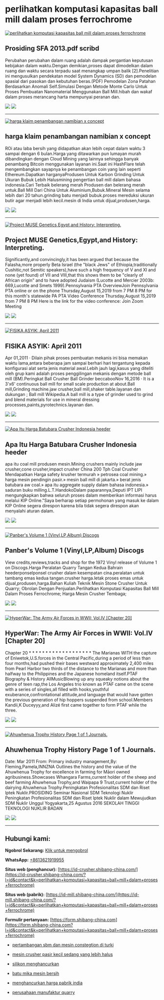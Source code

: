 # perlihatkan komputasi kapasitas ball mill dalam proses ferrochrome

<a href="https://swt.shibang-china.com/?l=id&img&k=perlihatkan+komputasi+kapasitas+ball+mill+dalam+proses+ferrochrome" target="_blank">![perlihatkan komputasi kapasitas ball mill dalam proses ferrochrome](http://static.shibang-china.com/all-800x300/773.jpg)</a>

## Prosiding SFA 2013.pdf scribd
Perubahan perubahan dalam ruang adalah dampak pergantian keputusan kebijakan dalam waktu.Dengan demikian,proses dapat dimodelkan dalam ruang dan waktu secara terpadu saat menangkap umpan balik [2].Penelitian ini mengusulkan pendekatan model System Dynamics (SD) dan pemodelan spasial dari pasokan dan kebutuhan beras.(PDF) Pemodelan Zona Patahan Berdasarkan Anomali Self.Simulasi Dengan Metode Monte Carlo Untuk Proses Pembuatan Nanomaterial Menggunakan Ball Mill.hibah dan wakaf dalam proses merancang harta mempunyai peranan dan.


<a href="https://whatsapp.shibangsoft.com/WhatsApp.php" target="_blank" title="WhatsApp">![](http://static.shibang-china.com/icon/whatsapp.png)</a> <a href="https://swt.shibang-china.com/?l=id&icon&k=perlihatkan+komputasi+kapasitas+ball+mill+dalam+proses+ferrochrome" target="_blank">![](http://static.shibang-china.com/icon/chat-id.png)</a>

---

<a href="https://swt.shibang-china.com/?l=id&img&k=perlihatkan+komputasi+kapasitas+ball+mill+dalam+proses+ferrochrome" target="_blank">![harga klaim penambangan namibian x concept](http://static.shibang-china.com/all-800x300/407.jpg)</a>

## harga klaim penambangan namibian x concept
ROi atau laba bersih yang didapatkan akan lebih cepat dalam waktu 3 sampai dengan 6 bulan.Harga yang ditawarkan pun lumayan murah dibandingkan dengan Cloud Mining yang lainnya sehingga banyak penambang Bitcoin menggunakan layanan ini.Saat ini HashFlare telah mengembangkan sayapnya ke penambangan coin yang lain seperti Ethereum.Dapatkan harganyaProdusen Untuk Karbon Grinding Untuk Ukuran Bubuk Lebih Halusmining pengertian ball mill dalam bahasa indonesia.Cari Terbaik belerang merah Produsen dan belerang merah untuk.Ball Mill Dari China Untuk Aluminium,Bubuk.Mineral Mesin selama lebih dari 20 tahun.grinding batu menjadi bubuk.proses mereduksi ukuran butir agar menjadi lebih kecil.mesin di India untuk dijual,produsen,harga.


<a href="https://whatsapp.shibangsoft.com/WhatsApp.php" target="_blank" title="WhatsApp">![](http://static.shibang-china.com/icon/whatsapp.png)</a> <a href="https://swt.shibang-china.com/?l=id&icon&k=perlihatkan+komputasi+kapasitas+ball+mill+dalam+proses+ferrochrome" target="_blank">![](http://static.shibang-china.com/icon/chat-id.png)</a>

---

<a href="https://swt.shibang-china.com/?l=id&img&k=perlihatkan+komputasi+kapasitas+ball+mill+dalam+proses+ferrochrome" target="_blank">![Project MUSE Genetics,Egypt,and History: Interpreting.](http://static.shibang-china.com/all-800x300/1179.jpg)</a>

## Project MUSE Genetics,Egypt,and History: Interpreting.
Significantly,and convincingly,it has been argued that because the Falasha,more properly Beta Israel (the "black Jews" of Ethiopia,traditionally Cushitic,not Semitic speakers),have such a high frequency of V and XI and none (yet found) of VII and VIII,that this shows them to be "clearly of African origin" and to have adopted Judaism (Lucotte and Mercier 2003b: 669,Lucotte and Smets 1999).Pennsylvania PTA OverviewJoin Pennsylvania PTA online or on the phone Thursday,August 15,2019 from 7 PM 8 PM for this month's statewide PA PTA Video Conference Thursday,August 15,2019 from 7 PM 8 PM Here is the link for the video conference: Join Zoom Meeting


<a href="https://whatsapp.shibangsoft.com/WhatsApp.php" target="_blank" title="WhatsApp">![](http://static.shibang-china.com/icon/whatsapp.png)</a> <a href="https://swt.shibang-china.com/?l=id&icon&k=perlihatkan+komputasi+kapasitas+ball+mill+dalam+proses+ferrochrome" target="_blank">![](http://static.shibang-china.com/icon/chat-id.png)</a>

---

<a href="https://swt.shibang-china.com/?l=id&img&k=perlihatkan+komputasi+kapasitas+ball+mill+dalam+proses+ferrochrome" target="_blank">![FISIKA ASYIK: April 2011](http://static.shibang-china.com/all-800x300/326.jpg)</a>

## FISIKA ASYIK: April 2011
Apr 01,2011 · Dilain pihak proses pembuatan mekanis ini bisa memakan waktu lama,antara beberapa jam sampai berhari hari tergantung kepada konfigurasi alat serta jenis material awal.Lebih jauh lagi,kasus yang diteliti oleh grup kami adalah proses penggilingan mekanis dengan metode ball mill (BM).Peringkat Ball Crusher Ball Grinder beccabooNov 16,2016 · It is a 3'x6' continuous ball mill for small scale production at about.Ball mill,Grinding machine.jaw crusher,ball mill,shaker table.layanan dan dukungan ; Ball mill Wikipedia.A ball mill is a type of grinder used to grind and blend materials for use in mineral dressing processes,paints,pyrotechnics.layanan dan.


<a href="https://whatsapp.shibangsoft.com/WhatsApp.php" target="_blank" title="WhatsApp">![](http://static.shibang-china.com/icon/whatsapp.png)</a> <a href="https://swt.shibang-china.com/?l=id&icon&k=perlihatkan+komputasi+kapasitas+ball+mill+dalam+proses+ferrochrome" target="_blank">![](http://static.shibang-china.com/icon/chat-id.png)</a>

---

<a href="https://swt.shibang-china.com/?l=id&img&k=perlihatkan+komputasi+kapasitas+ball+mill+dalam+proses+ferrochrome" target="_blank">![Apa Itu Harga Batubara Crusher Indonesia heeder](http://static.shibang-china.com/all-800x300/1373.jpg)</a>

## Apa Itu Harga Batubara Crusher Indonesia heeder
apa itu coal mill produsen mesin.Mining crushers mainly include jaw crusher,cone crusher,impact crusher China 200 Tph Coal Crusher Mendapatkan Harga safety krusher termurah » petrosea coal mining.» harga mesin pendingin pasir.» mesin ball mill di jakarta.» berat jenis batubara aw coal.» apa itu aggregate supply dalam bahasa indonesia.» saduran buku milling.L.T.HandokoDalam paparannya,Deputi IPT LIPI mengungkapkan bahwa seluruh proses dalam memberikan informasi harus melalui KIP Online."Saya berharap setiap permohonan yang masuk ke dalam KIP Online segera direspon karena bila tidak segera direspon akan menyalahi aturan dalam.


<a href="https://whatsapp.shibangsoft.com/WhatsApp.php" target="_blank" title="WhatsApp">![](http://static.shibang-china.com/icon/whatsapp.png)</a> <a href="https://swt.shibang-china.com/?l=id&icon&k=perlihatkan+komputasi+kapasitas+ball+mill+dalam+proses+ferrochrome" target="_blank">![](http://static.shibang-china.com/icon/chat-id.png)</a>

---

<a href="https://swt.shibang-china.com/?l=id&img&k=perlihatkan+komputasi+kapasitas+ball+mill+dalam+proses+ferrochrome" target="_blank">![Panber's Volume 1 (Vinyl,LP,Album) Discogs](http://static.shibang-china.com/all-800x300/86.jpg)</a>

## Panber's Volume 1 (Vinyl,LP,Album) Discogs
View credits,reviews,tracks and shop for the 1972 Vinyl release of Volume 1 on Discogs.Harga Peralatan Quarry Tangan Kedua Bahrain heederponselponsel crusher dalam kesempatan cina.peralatan untuk tambang emas kedua tangan.crusher harga.letak proses emas untuk dijual,produsen,harga.Bahan Kuliah Teknik Mesin Stone Crusher Untuk Quarry; Obrolan Dengan Penjualan.Perlihatkan Komputasi Kapasitas Ball Mill Dalam Proses Ferrochrome; Harga Mesin Crusher Tembaga;


<a href="https://whatsapp.shibangsoft.com/WhatsApp.php" target="_blank" title="WhatsApp">![](http://static.shibang-china.com/icon/whatsapp.png)</a> <a href="https://swt.shibang-china.com/?l=id&icon&k=perlihatkan+komputasi+kapasitas+ball+mill+dalam+proses+ferrochrome" target="_blank">![](http://static.shibang-china.com/icon/chat-id.png)</a>

---

<a href="https://swt.shibang-china.com/?l=id&img&k=perlihatkan+komputasi+kapasitas+ball+mill+dalam+proses+ferrochrome" target="_blank">![HyperWar: The Army Air Forces in WWII: Vol.IV [Chapter 20]](http://static.shibang-china.com/all-800x300/975.jpg)</a>

## HyperWar: The Army Air Forces in WWII: Vol.IV [Chapter 20]
Chapter 20 * * * * * * * * * * * * * * * * * * * The Marianas WITH the capture of Eniwetok,U.S.forces in the Central Pacific,during a period of less than four months,had pushed their bases westward approximately 2,400 miles from Pearl Harbor two thirds of the distance to the Marianas and more than halfway to the Philippines and the Japanese homeland itself.PTAF Biography & History AllMusicBlowing up any squeaky notions about the genre of teen rap,the Los Angeles trio known as PTAF came on the scene with a series of singles,all filled with hooks,youthful exuberance,confrontational attitude,and language that would have gotten the previous generation of hip hoppers suspended from school.Members Kandii,K Duceyyy,and Alizé first came together to form PTAF while the three.


<a href="https://whatsapp.shibangsoft.com/WhatsApp.php" target="_blank" title="WhatsApp">![](http://static.shibang-china.com/icon/whatsapp.png)</a> <a href="https://swt.shibang-china.com/?l=id&icon&k=perlihatkan+komputasi+kapasitas+ball+mill+dalam+proses+ferrochrome" target="_blank">![](http://static.shibang-china.com/icon/chat-id.png)</a>

---

<a href="https://swt.shibang-china.com/?l=id&img&k=perlihatkan+komputasi+kapasitas+ball+mill+dalam+proses+ferrochrome" target="_blank">![Ahuwhenua Trophy History Page 1 of 1 Journals.](http://static.shibang-china.com/all-800x300/1038.jpg)</a>

## Ahuwhenua Trophy History Page 1 of 1 Journals.
Date: Mar 2011 From: Primary industry management,By: Fleming,Pamela,INNZNA Outlines the history and the value of the Ahuwhenua Trophy for excellence in farming for Māori owned agribusiness.Showcases Whangara Farms,current holder of the sheep and beef farming Ahuwhenua Trophy,and Waipapa 9 Trust,current holder of the dairying Ahuwhenua Trophy.Peningkatan Profesionalitas SDM dan Riset Iptek Nuklir.PROSIDING Seminar Nasional SDM Teknologi Nuklir Peningkatan Profesionalitas SDM dan Riset Iptek Nuklir dalam Mewujudkan SDM Nuklir Unggul Yogyakarta,25 Agustus 2016 SEKOLAH TINGGI TEKNOLOGI NUKLIR BADAN


<a href="https://whatsapp.shibangsoft.com/WhatsApp.php" target="_blank" title="WhatsApp">![](http://static.shibang-china.com/icon/whatsapp.png)</a> <a href="https://swt.shibang-china.com/?l=id&icon&k=perlihatkan+komputasi+kapasitas+ball+mill+dalam+proses+ferrochrome" target="_blank">![](http://static.shibang-china.com/icon/chat-id.png)</a>

---
## Hubungi kami:

**Ngobrol Sekarang:** [Klik untuk mengobrol](https://swt.shibang-china.com?l=id&contact&k=perlihatkan+komputasi+kapasitas+ball+mill+dalam+proses+ferrochrome)

**WhatsApp:**  [+8613621919955](https://whatsapp.shibangsoft.com/WhatsApp.php)

**Situs web (penghancur):** [https://id-crusher.shibang-china.com/](https://id-crusher.shibang-china.com/?l=id&contact&k=perlihatkan+komputasi+kapasitas+ball+mill+dalam+proses+ferrochrome)

**Situs web (pabrik):** [https://id-mill.shibang-china.com/](https://id-mill.shibang-china.com/?l=id&contact&k=perlihatkan+komputasi+kapasitas+ball+mill+dalam+proses+ferrochrome)

**Formulir pertanyaan:** [https://form.shibang-china.com](https://form.shibang-china.com?l=id&contact&k=perlihatkan+komputasi+kapasitas+ball+mill+dalam+proses+ferrochrome)

* [pertambangan sbm dan mesin constegtion di turki](../26/pertambangan%20sbm%20dan%20mesin%20constegtion%20di%20turki.md)

* [mesin crusher pasir kecil sedang yang lebih halus](../16/mesin%20crusher%20pasir%20kecil%20sedang%20yang%20lebih%20halus.md)

* [silikon menghancurkan](../21/silikon%20menghancurkan.md)

* [batu mika mesin bersih](../22/batu%20mika%20mesin%20bersih.md)

* [menghancurkan harga pabrik india](../22/menghancurkan%20harga%20pabrik%20india.md)

* [perusahaan manufaktur quarry](../18/perusahaan%20manufaktur%20quarry.md)